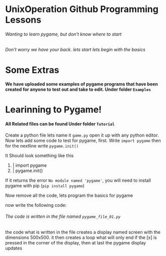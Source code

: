 # UnixOperation Github Programming Lessons
###### Wanting to learn pygame, but don't know where to start
###### Don't worry we have your back. lets start lets begin with the basics

# Some Extras
#### We have uploaded some examples of pygame programs that have been created for anyone to test out and take to edit. Under folder `Examples`

# Learinning to Pygame!
#### All Related files can be found Under folder `Tutorial`

Create a python file lets name it `game.py` open it up with any python editor.
Now lets add some code to test for pygame, first. Write `import pygame` then for the nextline write `pygame.init()`


It Should look something like this
 1. | import pygame
 2. | pygame.init()

If it returns the error `No module named 'pygame'`, you will need to install pygame with pip (`pip install pygame`)

Now remove all the code, lets program the basics for pygame

now write the following code:
###### The code is written in the file named `pygame_file_01.py`

the code what is written in the file creates a display named screen with the dimensions 500x500. it then creates a loop what will only end if the [x] is pressed in the corner of the display, then at last the pygame display updates
